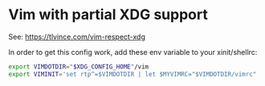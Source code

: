 # Vim with partial XDG support

See: https://tlvince.com/vim-respect-xdg

In order to get this config work, add these env variable to your xinit/shellrc:

```sh
export VIMDOTDIR="$XDG_CONFIG_HOME"/vim
export VIMINIT='set rtp^=$VIMDOTDIR | let $MYVIMRC="$VIMDOTDIR/vimrc" | so $MYVIMRC'
```
